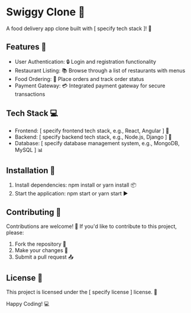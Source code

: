 # Swiggy Clone 🍴


A food delivery app clone built with [ specify tech stack ]! 🚀

## Features 📝


- User Authentication: 🔒 Login and registration functionality
- Restaurant Listing: 📚 Browse through a list of restaurants with menus
- Food Ordering: 🍔 Place orders and track order status
- Payment Gateway: 💳 Integrated payment gateway for secure transactions

## Tech Stack 💻


- Frontend: [ specify frontend tech stack, e.g., React, Angular ] 📱
- Backend: [ specify backend tech stack, e.g., Node.js, Django ] 🚀
- Database: [ specify database management system, e.g., MongoDB, MySQL ] 📊

## Installation 🔧


1. Install dependencies: npm install or yarn install 📦
2. Start the application: npm start or yarn start ▶


## Contributing 🤝


Contributions are welcome! 🤝 If you'd like to contribute to this project, please:

1. Fork the repository 🍴
2. Make your changes 📝
3. Submit a pull request 📤

## License 📄


This project is licensed under the [ specify license ] license. 📄

Happy Coding! 💻